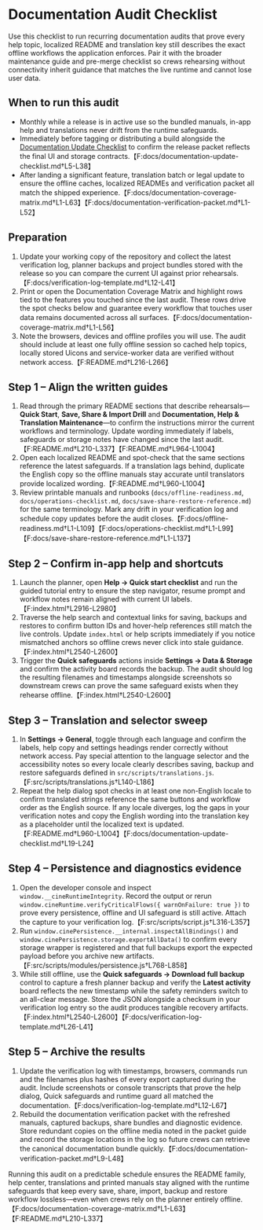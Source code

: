 # Documentation Audit Checklist

Use this checklist to run recurring documentation audits that prove every help topic,
localized README and translation key still describes the exact offline workflows the
application enforces. Pair it with the broader maintenance guide and pre-merge
checklist so crews rehearsing without connectivity inherit guidance that matches the
live runtime and cannot lose user data.

## When to run this audit

- Monthly while a release is in active use so the bundled manuals, in-app help and
  translations never drift from the runtime safeguards.
- Immediately before tagging or distributing a build alongside the
  [Documentation Update Checklist](documentation-update-checklist.md) to confirm the
  release packet reflects the final UI and storage contracts.【F:docs/documentation-update-checklist.md†L5-L38】
- After landing a significant feature, translation batch or legal update to ensure the
  offline caches, localized READMEs and verification packet all match the shipped
  experience.【F:docs/documentation-coverage-matrix.md†L1-L63】【F:docs/documentation-verification-packet.md†L1-L52】

## Preparation

1. Update your working copy of the repository and collect the latest verification log,
   planner backups and project bundles stored with the release so you can compare the
   current UI against prior rehearsals.【F:docs/verification-log-template.md†L12-L41】
2. Print or open the Documentation Coverage Matrix and highlight rows tied to the
   features you touched since the last audit. These rows drive the spot checks below
   and guarantee every workflow that touches user data remains documented across all
   surfaces.【F:docs/documentation-coverage-matrix.md†L1-L56】
3. Note the browsers, devices and offline profiles you will use. The audit should
   include at least one fully offline session so cached help topics, locally stored
   Uicons and service-worker data are verified without network access.【F:README.md†L216-L266】

## Step 1 – Align the written guides

1. Read through the primary README sections that describe rehearsals—**Quick Start**,
   **Save, Share & Import Drill** and **Documentation, Help & Translation
   Maintenance**—to confirm the instructions mirror the current workflows and
   terminology. Update wording immediately if labels, safeguards or storage notes have
   changed since the last audit.【F:README.md†L210-L337】【F:README.md†L964-L1004】
2. Open each localized README and spot-check that the same sections reference the
   latest safeguards. If a translation lags behind, duplicate the English copy so the
   offline manuals stay accurate until translators provide localized wording.【F:README.md†L960-L1004】
3. Review printable manuals and runbooks (`docs/offline-readiness.md`,
   `docs/operations-checklist.md`, `docs/save-share-restore-reference.md`) for the same
   terminology. Mark any drift in your verification log and schedule copy updates before
   the audit closes.【F:docs/offline-readiness.md†L1-L109】【F:docs/operations-checklist.md†L1-L99】【F:docs/save-share-restore-reference.md†L1-L137】

## Step 2 – Confirm in-app help and shortcuts

1. Launch the planner, open **Help → Quick start checklist** and run the guided tutorial
   entry to ensure the step navigator, resume prompt and workflow notes remain aligned
   with current UI labels.【F:index.html†L2916-L2980】
2. Traverse the help search and contextual links for saving, backups and restores to
   confirm button IDs and hover-help references still match the live controls. Update
   `index.html` or help scripts immediately if you notice mismatched anchors so offline
   crews never click into stale guidance.【F:index.html†L2540-L2600】
3. Trigger the **Quick safeguards** actions inside **Settings → Data & Storage** and
   confirm the activity board records the backup. The audit should log the resulting
   filenames and timestamps alongside screenshots so downstream crews can prove the same
   safeguard exists when they rehearse offline.【F:index.html†L2540-L2600】

## Step 3 – Translation and selector sweep

1. In **Settings → General**, toggle through each language and confirm the labels, help
   copy and settings headings render correctly without network access. Pay special
   attention to the language selector and the accessibility notes so every locale clearly
   describes saving, backup and restore safeguards defined in
   `src/scripts/translations.js`.【F:src/scripts/translations.js†L140-L186】
2. Repeat the help dialog spot checks in at least one non-English locale to confirm
   translated strings reference the same buttons and workflow order as the English
   source. If any locale diverges, log the gaps in your verification notes and copy the
   English wording into the translation key as a placeholder until the localized text is
   updated.【F:README.md†L960-L1004】【F:docs/documentation-update-checklist.md†L19-L24】

## Step 4 – Persistence and diagnostics evidence

1. Open the developer console and inspect `window.__cineRuntimeIntegrity`. Record the
   output or rerun `window.cineRuntime.verifyCriticalFlows({ warnOnFailure: true })` to
   prove every persistence, offline and UI safeguard is still active. Attach the capture
   to your verification log.【F:src/scripts/script.js†L316-L357】
2. Run `window.cinePersistence.__internal.inspectAllBindings()` and
   `window.cinePersistence.storage.exportAllData()` to confirm every storage wrapper is
   registered and that full backups export the expected payload before you archive new
   artifacts.【F:src/scripts/modules/persistence.js†L768-L858】
3. While still offline, use the **Quick safeguards → Download full backup** control to
   capture a fresh planner backup and verify the **Latest activity** board reflects the
   new timestamp while the safety reminders switch to an all-clear message. Store the
   JSON alongside a checksum in your verification log entry so the audit produces tangible
   recovery artifacts.【F:index.html†L2540-L2600】【F:docs/verification-log-template.md†L26-L41】

## Step 5 – Archive the results

1. Update the verification log with timestamps, browsers, commands run and the filenames
   plus hashes of every export captured during the audit. Include screenshots or console
   transcripts that prove the help dialog, Quick safeguards and runtime guard all matched
   the documentation.【F:docs/verification-log-template.md†L12-L67】
2. Rebuild the documentation verification packet with the refreshed manuals, captured
   backups, share bundles and diagnostic evidence. Store redundant copies on the offline
  media noted in the packet guide and record the storage locations in the log so future
   crews can retrieve the canonical documentation bundle quickly.【F:docs/documentation-verification-packet.md†L9-L48】

Running this audit on a predictable schedule ensures the README family, help center,
translations and printed manuals stay aligned with the runtime safeguards that keep every
save, share, import, backup and restore workflow lossless—even when crews rely on the
planner entirely offline.【F:docs/documentation-coverage-matrix.md†L1-L63】【F:README.md†L210-L337】
